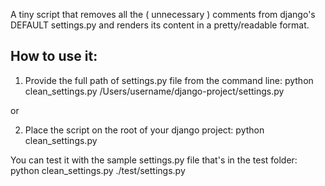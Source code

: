A tiny script that removes all the ( unnecessary ) comments from django's DEFAULT settings.py
and renders its content in a pretty/readable format.

How to use it:
--------------

1) Provide the full path of settings.py file from the command line: 
    python clean_settings.py /Users/username/django-project/settings.py

or

2) Place the script on the root of your django project: 
    python clean_settings.py


You can test it with the sample settings.py file that's in the test folder: 
  python clean_settings.py ./test/settings.py